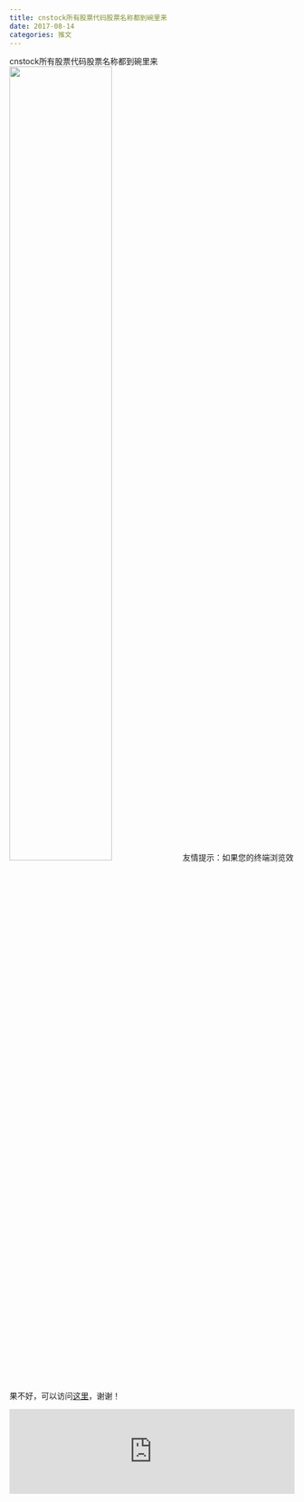```yaml
---
title: cnstock所有股票代码股票名称都到碗里来
date: 2017-08-14
categories: 推文
---
```

cnstock所有股票代码股票名称都到碗里来
<img src="http://mmbiz.qpic.cn/mmbiz_jpg/ACviaWTBFxhYOQVubVJhuXP9r31COzwbwFUv93kOm2KRqgWHqfiaucR20oibJyYQVwicK5aPvMCiabib2JqYroRO25bQ/0?wx_fmt=jpeg" style="width: 60%; height: auto;"/><!--more-->
友情提示：如果您的终端浏览效果不好，可以访问[这里](https://stata-club.github.io/stata_article/2017-08-14.html)，谢谢！
<iframe src="https://stata-club.github.io/stata_article/2017-08-14.html" id="iframepage" frameborder="0" scrolling="no" marginheight="0" marginwidth="0" width="100%" onLoad="iFrameHeight()"></iframe>
<script type="text/javascript" language="javascript">
function iFrameHeight() {
var ifm= document.getElementById("iframepage");
var subWeb = document.frames ? document.frames["iframepage"].document : ifm.contentDocument;   
if(ifm != null && subWeb != null) {
 ifm.height = subWeb.body.scrollHeight;
} 
} 
</script> 

